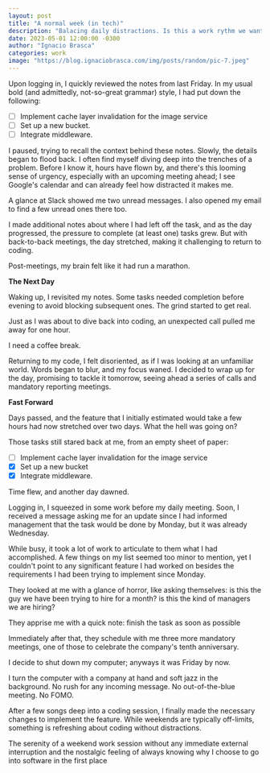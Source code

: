 ```yaml
---
layout: post
title: "A normal week (in tech)"
description: "Balacing daily distractions. Is this a work rythm we want?"
date: 2023-05-01 12:00:00 -0300
author: "Ignacio Brasca"
categories: work
image: "https://blog.ignaciobrasca.com/img/posts/random/pic-7.jpeg"
---
```

Upon logging in, I quickly reviewed the notes from last Friday. In my usual bold (and admittedly, not-so-great grammar) style, I had put down the following:

- [ ] Implement cache layer invalidation for the image service
- [ ] Set up a new bucket.
- [ ] Integrate middleware.

I paused, trying to recall the context behind these notes. Slowly, the details began to flood back. I often find myself diving deep into the trenches of a problem. Before I know it, hours have flown by, and there's this looming sense of urgency, especially with an upcoming meeting ahead; I see Google's calendar and can already feel how distracted it makes me.

A glance at Slack showed me two unread messages. I also opened my email to find a few unread ones there too.

I made additional notes about where I had left off the task, and as the day progressed, the pressure to complete (at least one) tasks grew. But with back-to-back meetings, the day stretched, making it challenging to return to coding. 

Post-meetings, my brain felt like it had run a marathon.

**The Next Day**

Waking up, I revisited my notes. Some tasks needed completion before evening to avoid blocking subsequent ones. The grind started to get real.

Just as I was about to dive back into coding, an unexpected call pulled me away for one hour. 

I need a coffee break.

Returning to my code, I felt disoriented, as if I was looking at an unfamiliar world. Words began to blur, and my focus waned. I decided to wrap up for the day, promising to tackle it tomorrow, seeing ahead a series of calls and mandatory reporting meetings.

**Fast Forward**

Days passed, and the feature that I initially estimated would take a few hours had now stretched over two days. What the hell was going on?

Those tasks still stared back at me, from an empty sheet of paper:

- [ ]  Implement cache layer invalidation for the image service
- [x]  Set up a new bucket
- [x]  Integrate middleware.

Time flew, and another day dawned.

Logging in, I squeezed in some work before my daily meeting. Soon, I received a message asking me for an update since I had informed management that the task would be done by Monday, but it was already Wednesday.

While busy, it took a lot of work to articulate to them what I had accomplished. A few things on my list seemed too minor to mention, yet I couldn't point to any significant feature I had worked on besides the requirements I had been trying to implement since Monday.

They looked at me with a glance of horror, like asking themselves: is this the guy we have been trying to hire for a month? is this the kind of managers we are hiring? 

They apprise me with a quick note: finish the task as soon as possible

Immediately after that, they schedule with me three more mandatory meetings, one of those to celebrate the company's tenth anniversary.

I decide to shut down my computer; anyways it was Friday by now.

I turn the computer with a company at hand and soft jazz in the background. No rush for any incoming message. No out-of-the-blue meeting. No FOMO. 

After a few songs deep into a coding session, I finally made the necessary changes to implement the feature. While weekends are typically off-limits, something is refreshing about coding without distractions. 

The serenity of a weekend work session without any immediate external interruption and the nostalgic feeling of always knowing why I choose to go into software in the first place